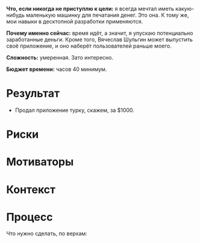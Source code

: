 **Что, если никогда не приступлю к цели:** я всегда мечтал иметь какую-нибудь маленькую машинку для печатания денег. Это она. К тому же, мои навыки в десктопной разработки применяются.

**Почему именно сейчас:** время идёт, а значит, я упускаю потенциально заработанные деньги. Кроме того, Вячеслав Шульгин может выпустить своё приложение, и оно наберёт пользователей раньше моего.

**Сложность:** умеренная. Зато интересно.

**Бюджет времени:** часов 40 минимум.

  

# Результат

- Продал приложение турку, скажем, за $1000.

# Риски

# Мотиваторы

# Контекст

# Процесс

Что нужно сделать, по верхам: